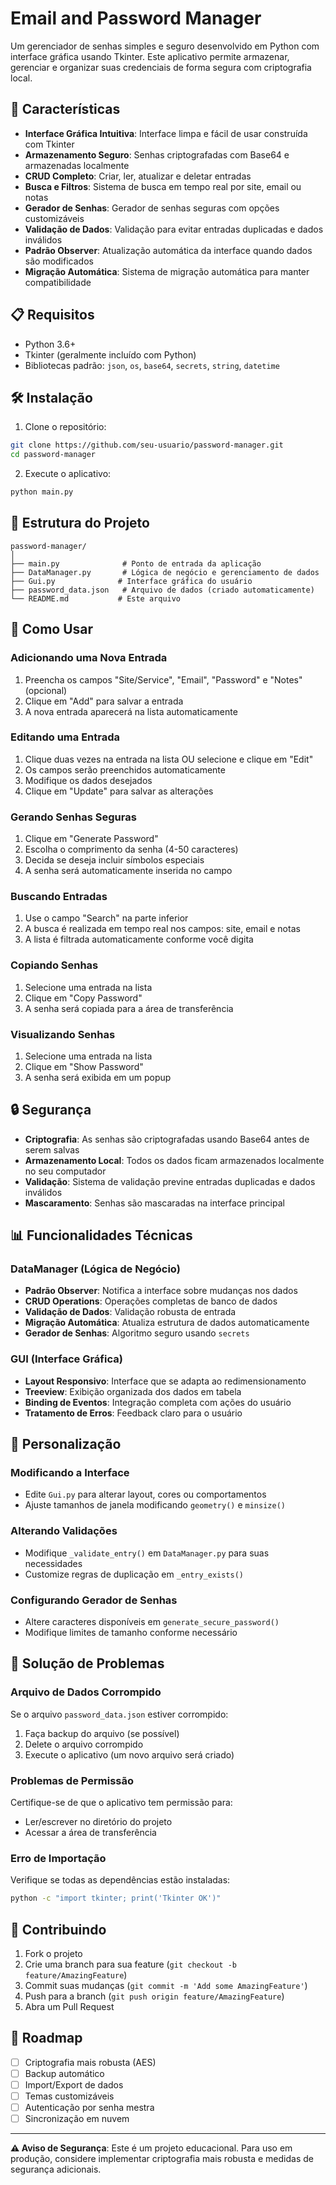 # Email and Password Manager

Um gerenciador de senhas simples e seguro desenvolvido em Python com interface gráfica usando Tkinter. Este aplicativo permite armazenar, gerenciar e organizar suas credenciais de forma segura com criptografia local.

## 🚀 Características

- **Interface Gráfica Intuitiva**: Interface limpa e fácil de usar construída com Tkinter
- **Armazenamento Seguro**: Senhas criptografadas com Base64 e armazenadas localmente
- **CRUD Completo**: Criar, ler, atualizar e deletar entradas
- **Busca e Filtros**: Sistema de busca em tempo real por site, email ou notas
- **Gerador de Senhas**: Gerador de senhas seguras com opções customizáveis
- **Validação de Dados**: Validação para evitar entradas duplicadas e dados inválidos
- **Padrão Observer**: Atualização automática da interface quando dados são modificados
- **Migração Automática**: Sistema de migração automática para manter compatibilidade

## 📋 Requisitos

- Python 3.6+
- Tkinter (geralmente incluído com Python)
- Bibliotecas padrão: `json`, `os`, `base64`, `secrets`, `string`, `datetime`

## 🛠️ Instalação

1. Clone o repositório:
```bash
git clone https://github.com/seu-usuario/password-manager.git
cd password-manager
```

2. Execute o aplicativo:
```bash
python main.py
```

## 📁 Estrutura do Projeto

```
password-manager/
│
├── main.py              # Ponto de entrada da aplicação
├── DataManager.py       # Lógica de negócio e gerenciamento de dados
├── Gui.py              # Interface gráfica do usuário
├── password_data.json   # Arquivo de dados (criado automaticamente)
└── README.md           # Este arquivo
```

## 🎯 Como Usar

### Adicionando uma Nova Entrada
1. Preencha os campos "Site/Service", "Email", "Password" e "Notes" (opcional)
2. Clique em "Add" para salvar a entrada
3. A nova entrada aparecerá na lista automaticamente

### Editando uma Entrada
1. Clique duas vezes na entrada na lista OU selecione e clique em "Edit"
2. Os campos serão preenchidos automaticamente
3. Modifique os dados desejados
4. Clique em "Update" para salvar as alterações

### Gerando Senhas Seguras
1. Clique em "Generate Password"
2. Escolha o comprimento da senha (4-50 caracteres)
3. Decida se deseja incluir símbolos especiais
4. A senha será automaticamente inserida no campo

### Buscando Entradas
1. Use o campo "Search" na parte inferior
2. A busca é realizada em tempo real nos campos: site, email e notas
3. A lista é filtrada automaticamente conforme você digita

### Copiando Senhas
1. Selecione uma entrada na lista
2. Clique em "Copy Password"
3. A senha será copiada para a área de transferência

### Visualizando Senhas
1. Selecione uma entrada na lista
2. Clique em "Show Password"
3. A senha será exibida em um popup

## 🔒 Segurança

- **Criptografia**: As senhas são criptografadas usando Base64 antes de serem salvas
- **Armazenamento Local**: Todos os dados ficam armazenados localmente no seu computador
- **Validação**: Sistema de validação previne entradas duplicadas e dados inválidos
- **Mascaramento**: Senhas são mascaradas na interface principal

## 📊 Funcionalidades Técnicas

### DataManager (Lógica de Negócio)
- **Padrão Observer**: Notifica a interface sobre mudanças nos dados
- **CRUD Operations**: Operações completas de banco de dados
- **Validação de Dados**: Validação robusta de entrada
- **Migração Automática**: Atualiza estrutura de dados automaticamente
- **Gerador de Senhas**: Algoritmo seguro usando `secrets`

### GUI (Interface Gráfica)
- **Layout Responsivo**: Interface que se adapta ao redimensionamento
- **Treeview**: Exibição organizada dos dados em tabela
- **Binding de Eventos**: Integração completa com ações do usuário
- **Tratamento de Erros**: Feedback claro para o usuário

## 🔧 Personalização

### Modificando a Interface
- Edite `Gui.py` para alterar layout, cores ou comportamentos
- Ajuste tamanhos de janela modificando `geometry()` e `minsize()`

### Alterando Validações
- Modifique `_validate_entry()` em `DataManager.py` para suas necessidades
- Customize regras de duplicação em `_entry_exists()`

### Configurando Gerador de Senhas
- Altere caracteres disponíveis em `generate_secure_password()`
- Modifique limites de tamanho conforme necessário

## 🐛 Solução de Problemas

### Arquivo de Dados Corrompido
Se o arquivo `password_data.json` estiver corrompido:
1. Faça backup do arquivo (se possível)
2. Delete o arquivo corrompido
3. Execute o aplicativo (um novo arquivo será criado)

### Problemas de Permissão
Certifique-se de que o aplicativo tem permissão para:
- Ler/escrever no diretório do projeto
- Acessar a área de transferência

### Erro de Importação
Verifique se todas as dependências estão instaladas:
```bash
python -c "import tkinter; print('Tkinter OK')"
```

## 🤝 Contribuindo

1. Fork o projeto
2. Crie uma branch para sua feature (`git checkout -b feature/AmazingFeature`)
3. Commit suas mudanças (`git commit -m 'Add some AmazingFeature'`)
4. Push para a branch (`git push origin feature/AmazingFeature`)
5. Abra um Pull Request

## 🔮 Roadmap

- [ ] Criptografia mais robusta (AES)
- [ ] Backup automático
- [ ] Import/Export de dados
- [ ] Temas customizáveis
- [ ] Autenticação por senha mestra
- [ ] Sincronização em nuvem

---

**⚠️ Aviso de Segurança**: Este é um projeto educacional. Para uso em produção, considere implementar criptografia mais robusta e medidas de segurança adicionais.
